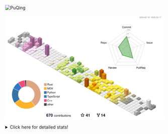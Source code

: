 ![PuQing](https://user-images.githubusercontent.com/27223114/171565019-9a56fae6-b08b-421f-99db-7e830da42371.png)

![](./profile-3d-contrib/profile-season-animate.svg)

<details>
<summary>Click here for detailed stats!</summary>

<!--START_SECTION:waka-->
![Lines of code](https://img.shields.io/badge/From%20Hello%20World%20I%27ve%20Written-1.8%20million%20lines%20of%20code-blue)

**🐱 My GitHub Data** 

> 📦 424.1 kB Used in GitHub's Storage 
 > 
> 🏆 51 Contributions in the Year 2025
 > 
> 🚫 Not Opted to Hire
 > 
> 📜 39 Public Repositories 
 > 
> 🔑 33 Private Repositories 
 > 
**I'm an Early 🐤** 

```text
🌞 Morning                798 commits         ██░░░░░░░░░░░░░░░░░░░░░░░   08.53 % 
🌆 Daytime                4202 commits        ███████████░░░░░░░░░░░░░░   44.93 % 
🌃 Evening                2153 commits        ██████░░░░░░░░░░░░░░░░░░░   23.02 % 
🌙 Night                  2200 commits        ██████░░░░░░░░░░░░░░░░░░░   23.52 % 
```


📊 **This Week I Spent My Time On** 

```text
💬 Programming Languages: 
Rust                     6 hrs 53 mins       ███████░░░░░░░░░░░░░░░░░░   26.59 % 
Other                    5 hrs 49 mins       ██████░░░░░░░░░░░░░░░░░░░   22.49 % 
Python                   4 hrs 44 mins       █████░░░░░░░░░░░░░░░░░░░░   18.29 % 
Reading Paper            1 hr 52 mins        ██░░░░░░░░░░░░░░░░░░░░░░░   07.22 % 
Music                    1 hr 20 mins        █░░░░░░░░░░░░░░░░░░░░░░░░   05.20 % 

🔥 Editors: 
VS Code                  15 hrs 25 mins      ███████████████░░░░░░░░░░   59.56 % 
Telegram                 3 hrs 33 mins       ███░░░░░░░░░░░░░░░░░░░░░░   13.75 % 
Zotero                   1 hr 52 mins        ██░░░░░░░░░░░░░░░░░░░░░░░   07.22 % 
NetEaseMusic             1 hr 20 mins        █░░░░░░░░░░░░░░░░░░░░░░░░   05.20 % 
MicrosoftPowerPoint      1 hr 8 mins         █░░░░░░░░░░░░░░░░░░░░░░░░   04.39 % 

💻 Operating System: 
Mac                      10 hrs 28 mins      ██████████░░░░░░░░░░░░░░░   40.44 % 
WSL                      8 hrs 55 mins       █████████░░░░░░░░░░░░░░░░   34.49 % 
Linux                    6 hrs 18 mins       ██████░░░░░░░░░░░░░░░░░░░   24.33 % 
Windows                  11 mins             ░░░░░░░░░░░░░░░░░░░░░░░░░   00.74 % 
```


<!--END_SECTION:waka-->
</details>
